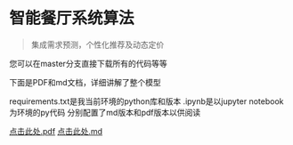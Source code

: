 # 智能餐厅系统算法

> 集成需求预测，个性化推荐及动态定价

您可以在master分支直接下载所有的代码等等

下面是PDF和md文档，详细讲解了整个模型

requirements.txt是我当前环境的python库和版本
.ipynb是以jupyter notebook为环境的py代码
分别配置了md版本和pdf版本以供阅读

[点击此处.pdf](https://github.com/YizheXie/Smart-canteen-system-algorithm/files/13747844/default.pdf)
[点击此处.md](https://github.com/YizheXie/Smart-canteen-system-algorithm/files/13747829/default.md)




